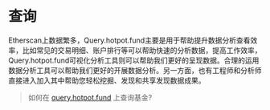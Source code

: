 # 查询

Etherscan上数据繁多，Query.hotpot.fund主要是用于帮助提升数据分析查看效率，比如常见的交易明细、账户排行等可以帮助快速的分析数据，提高工作效率，Query.hotpot.fund可视化分析工具则可以帮助我们更好的呈现数据。合理的运用数据分析工具可以帮助我们更好的开展数据分析。另一方面，也有工程师和分析师直接进入加入其中帮助您轻松挖掘、发现和共享发现数据成果。

> 如何在 [query.hotpot.fund](https://query.hotpot.fund/) 上查询基金?     
